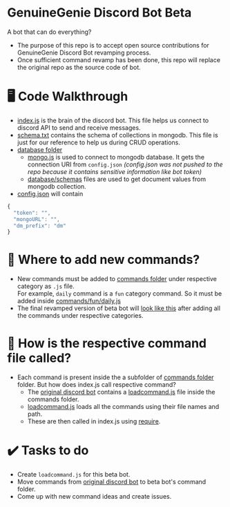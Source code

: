 # GenuineGenie Discord Bot Beta
A bot that can do everything?   
+ The purpose of this repo is to accept open source contributions for GenuineGenie Discord Bot revamping process. 
+ Once sufficient command revamp has been done, this repo will replace the original repo as the source code of bot. 

# 🖥️ Code Walkthrough 
+ [index.js](index.js) is the brain of the discord bot. This file helps us connect to discord API to send and receive messages. 
+ [schema.txt](schema.txt) contains the schema of collections in mongodb. This file is just for our reference to help us during CRUD operations. 
+ [database folder](database) 
  + [mongo.js](database/mongo.js) is used to connect to mongodb database. It gets the connection URI from `config.json` *(config.json was not pushed to the repo because it contains sensitive information like bot token)*
  + [database/schemas](database/schemas) files are used to get document values from mongodb collection. 
+ [config.json]() will contain

```js
{
  "token": "",   
  "mongoURL": "",   
  "dm_prefix": "dm"  
}
```

# 🤔 Where to add new commands?
+ New commands must be added to [commands folder](commands) under respective category as `.js` file.   
  For example, `daily` command is a `fun` category command. So it must be added inside [commands/fun/daily.js](commands/fun/daily.js) 
+ The final revamped version of beta bot will [look like this](https://github.com/ssncodingclub/discord-bot-GenuineGenie/tree/main/commands/commands) after adding all the commands under respective categories. 

# 💭 How is the respective command file called?
+ Each command is present inside the a subfolder of [commands folder](commands) folder. But how does index.js call respective command? 
  + The [original discord bot](https://github.com/ssncodingclub/discord-bot-GenuineGenie) contains a [loadcommand.js](https://github.com/ssncodingclub/discord-bot-GenuineGenie/blob/main/commands/load-commands.js) file inside the commands folder.
  + [loadcommand.js](https://github.com/ssncodingclub/discord-bot-GenuineGenie/blob/main/commands/load-commands.js) loads all the commands using their file names and path.
  + These are then called in index.js using [require](https://github.com/ssncodingclub/discord-bot-GenuineGenie/blob/main/index.js#:~:text=const%20loadCommands%20%3D%20require).

# ✔️ Tasks to do
+ Create `loadcommand.js` for this beta bot. 
+ Move commands from [original discord bot](https://github.com/ssncodingclub/discord-bot-GenuineGenie/tree/main/commands) to beta bot's command folder. 
+ Come up with new command ideas and create issues. 
